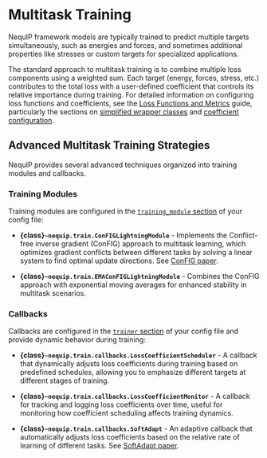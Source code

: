 # Multitask Training

NequIP framework models are typically trained to predict multiple targets simultaneously, such as energies and forces, and sometimes additional properties like stresses or custom targets for specialized applications.

The standard approach to multitask training is to combine multiple loss components using a weighted sum.
Each target (energy, forces, stress, etc.) contributes to the total loss with a user-defined coefficient that controls its relative importance during training.
For detailed information on configuring loss functions and coefficients, see the [Loss Functions and Metrics](metrics.md) guide, particularly the sections on [simplified wrapper classes](metrics.md/#simplified-wrappers) and [coefficient configuration](metrics.md/#coefficients-and-weighted-sum).

## Advanced Multitask Training Strategies

NequIP provides several advanced techniques organized into training modules and callbacks.

### Training Modules

Training modules are configured in the [`training_module` section](config.md/#training_module) of your config file:

- **{class}`~nequip.train.ConFIGLightningModule`** - Implements the Conflict-free inverse gradient (ConFIG) approach to multitask learning, which optimizes gradient conflicts between different tasks by solving a linear system to find optimal update directions. See [ConFIG paper](https://arxiv.org/abs/2408.11104).

- **{class}`~nequip.train.EMAConFIGLightningModule`** - Combines the ConFIG approach with exponential moving averages for enhanced stability in multitask scenarios.

### Callbacks

Callbacks are configured in the [`trainer` section](config.md/#trainer) of your config file and provide dynamic behavior during training:

- **{class}`~nequip.train.callbacks.LossCoefficientScheduler`** - A callback that dynamically adjusts loss coefficients during training based on predefined schedules, allowing you to emphasize different targets at different stages of training.

- **{class}`~nequip.train.callbacks.LossCoefficientMonitor`** - A callback for tracking and logging loss coefficients over time, useful for monitoring how coefficient scheduling affects training dynamics.

- **{class}`~nequip.train.callbacks.SoftAdapt`** - An adaptive callback that automatically adjusts loss coefficients based on the relative rate of learning of different tasks. See [SoftAdapt paper](https://arxiv.org/abs/2403.18122).
